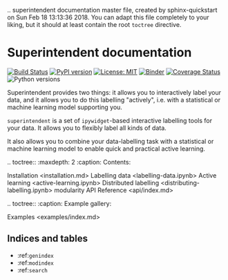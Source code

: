 .. superintendent documentation master file, created by
   sphinx-quickstart on Sun Feb 18 13:13:36 2018.
   You can adapt this file completely to your liking, but it should at least
   contain the root `toctree` directive.

# Superintendent documentation

[![Build Status](https://travis-ci.org/janfreyberg/superintendent.svg?branch=master)](https://travis-ci.org/janfreyberg/superintendent)
[![PyPI version](https://badge.fury.io/py/superintendent.svg)](https://badge.fury.io/py/superintendent)
[![License: MIT](https://img.shields.io/badge/License-MIT-yellow.svg)](https://opensource.org/licenses/MIT)
[![Binder](https://mybinder.org/badge.svg)](https://mybinder.org/v2/gh/janfreyberg/superintendent/master?filepath=examples.ipynb)
[![Coverage Status](https://coveralls.io/repos/github/janfreyberg/superintendent/badge.svg)](https://coveralls.io/github/janfreyberg/superintendent)
![Python versions](https://img.shields.io/badge/python-3.5%2B-blue.svg)

Superintendent provides two things: it allows you to interactively label your
data, and it allows you to do this labelling "actively", i.e. with a
statistical or machine learning model supporting you.

`superintendent` is a set of `ipywidget`-based interactive labelling tools for
your data. It allows you to flexibly label all kinds of data.

It also allows you to combine your data-labelling task with a statistical or
machine learning model to enable quick and practical active learning.

.. toctree::
   :maxdepth: 2
   :caption: Contents:

   Installation <installation.md>
   Labelling data <labelling-data.ipynb>
   Active learning <active-learning.ipynb>
   Distributed labelling <distributing-labelling.ipynb>
   modularity
   API Reference <api/index.md>

.. toctree::
   :caption: Example gallery:

   Examples <examples/index.md>

## Indices and tables

* :ref:`genindex`
* :ref:`modindex`
* :ref:`search`
